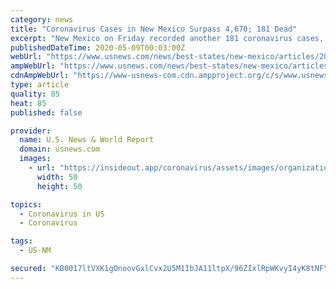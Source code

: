 ```yaml
---
category: news
title: "Coronavirus Cases in New Mexico Surpass 4,670; 181 Dead"
excerpt: "New Mexico on Friday recorded another 181 coronavirus cases, pushing the statewide total to more than 4,670. The state Health Department announced the latest numbers, saying there were also nine additional deaths attributed to COVID-19."
publishedDateTime: 2020-05-09T00:03:00Z
webUrl: "https://www.usnews.com/news/best-states/new-mexico/articles/2020-05-07/infections-climb-amid-lockdown-at-gateway-to-navajo-nation"
ampWebUrl: "https://www.usnews.com/news/best-states/new-mexico/articles/2020-05-07/infections-climb-amid-lockdown-at-gateway-to-navajo-nation?context=amp"
cdnAmpWebUrl: "https://www-usnews-com.cdn.ampproject.org/c/s/www.usnews.com/news/best-states/new-mexico/articles/2020-05-07/infections-climb-amid-lockdown-at-gateway-to-navajo-nation?context=amp"
type: article
quality: 85
heat: 85
published: false

provider:
  name: U.S. News & World Report
  domain: usnews.com
  images:
    - url: "https://insideout.app/coronavirus/assets/images/organizations/usnews.com-50x50.jpg"
      width: 50
      height: 50

topics:
  - Coronavirus in US
  - Coronavirus

tags:
  - US-NM

secured: "KB0017ltVXK1gOnoovGxlCvx2U5M1IbJA11ltpX/96ZIxlRpWKvyI4yK8tNFYRl3s4tWERvz7bKR7ZyPmdGDLix8RqizO2lmVt9MtVcsroitOTcX90RnmHcxyX0vbdGEtB/PpgBx/nl/I1GBbxPIrboeu6o7oGL1KCqKT5nwpBlQG/z0XeObsEhegNhZB5DueOD60lCM1B/mW57Xd5lNwcEVM2pY+3Y60sUZYdMOCkx8dNxquMXUsX7yqNs0oTzL1P33usduJk04dGu6WNGAVk5VAouq96PMQaRM3ETymxErzlNn04bs2PsHczrIUi8Qu2XfO47xKs0q5ynPv+wYNScahfE9Me0uOKdWS/yKp6uekmWJGx/xCpIMAIRcIqiODxn/iyeOfgB6e7Ax51JecQ8HUNww9EJthkHzYvz1ws0YuFxhqjxAgPvKO9uYrOfgVbagRgZgKryUMIgGKx+x++lxti6bjqdfhOP3aHbyP5o=;tgwsvIf0XF9J/baV34RbFw=="
---
```


